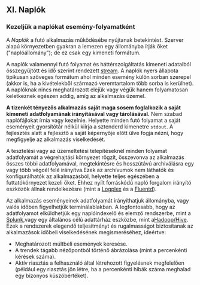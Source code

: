 ## XI. Naplók
### Kezeljük a naplókat esemény-folyamatként

A *Naplók* a futó alkalmazás működésébe nyújtanak betekintést. Szerver alapú környezetben gyakran a lemezen egy állományba írják őket ("naplóállomány"); de ez csak egy kimeneti formátum.

A naplók valamennyi futó folyamat és háttérszolgáltatás kimeneti adataiból összegyűjtött és idő szerint rendezett [stream](https://adam.herokuapp.com/past/2011/4/1/logs_are_streams_not_files/).   A naplók nyers állapota tipikusan szöveges formátum ahol minden esemény külön sorban szerepel (akkor is, ha a kivételekből származó veremtartalom több sorba is kerülhet). A naplóknak nincs meghatározott elejük vagy végük hanem folyamatosan keletkeznek egészen addig, amíg az alkalmazás üzemel.

**A tizenkét tényezős alkalmazás saját maga sosem foglalkozik a saját kimeneti adatfolyamának irányításával vagy tárolásával.**  Nem szabad naplófájlokat írnia vagy kezelnie. Helyette minden futó folyamat a saját eseményeit gyorsítótár nélkül kiírja a sztenderd kimenetre `stdout`.  A fejlesztés alatt a fejlesztő a saját képernyője előtt ülve fogja nézni, hogy megfigyelje az alkalmazás viselkedését.

A tesztelési vagy az üzemeltetési telepítéseknél minden folyamat adatfolyamát a végrehajtási környezet rögzít, összevonva az alkalmazás összes többi adatfolyamával, megtekintésre és hosszútávú archiválásra egy vagy több végcél felé irányítva.Ezek az archívumok nem láthatók és konfigurálhatók az alkalmazásból, helyette teljes egészében a futtatókörnyezet kezeli őket. Ehhez nyílt forráskódú napló forgalom írányító eszközök állnak rendelkezésre (mint a [Logplex](https://github.com/heroku/logplex) és a [Fluentd](https://github.com/fluent/fluentd)).

Az alkalmazás eseményeinek adatfolyamát irányíthatjuk állományba, vagy valós időben figyelhetjük terminálablakban. A legfontosabb, hogy az adatfolyamot elküldhetjük egy naplóindexelő és elemző rendszerbe, mint a [Splunk](http://www.splunk.com/),vagy egy általános célú adattárház eszközbe, mint a[Hadoop/Hive](http://hive.apache.org/). Ezek a rendszerek elegendő teljesítményt és rugalmasságot biztosítanak az alkalmazások időbeli viselkedésének megismeréséhez, ideértve:

* Meghatározott múltbeli események keresése.
* A trendek tágabb nézőpontból történő ábrázolása (mint a percenkénti kérések száma).
* Aktív riasztás a felhasználó által létrehozott figyelésnek megfelelően (például egy riasztás jön létre, ha a percenkénti hibák száma meghalad egy bizonyos küszöbértéket).
